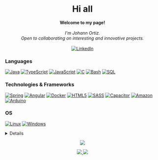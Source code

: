 <h1 align="center">Hi all</h1>

<p align="center">
    <b>Welcome to my page!</b><br><br>
    <i>
        I'm Johann Ortiz.<br>
        Open to collaborating on interesting and innovative projects.<br>
    </i>
    <br>
    <a href="https://www.linkedin.com/in/johannrop">
        <img src="https://img.shields.io/badge/LinkedIn-blue?style=flat-square&logo=linkedin" alt="LinkedIn">
    </a>
  
  
</p>

### Languages
[![Java](https://img.shields.io/badge/java-black?style=for-the-badge&logo=openjdk)](https://github.com/johannrop)
[![TypeScript](https://img.shields.io/badge/typescript-black?style=for-the-badge&logo=typescript)](https://github.com/johannrop)
[![JavaScript](https://img.shields.io/badge/javascript-black?style=for-the-badge&logo=javascript)](https://github.com/johannrop)
[![C](https://img.shields.io/badge/c-black?style=for-the-badge&logo=c)](https://github.com/johannrop)
[![Bash](https://img.shields.io/badge/bash-black?style=for-the-badge&logo=gnu-bash&logoColor=white)](https://github.com/johannrop)
[![SQL](https://img.shields.io/badge/sql-black?style=for-the-badge&logo=mysql)](https://github.com/johannrop)


### Technologies & Frameworks
[![Spring](https://img.shields.io/badge/spring-black?style=for-the-badge&logo=spring)](https://github.com/johannrop)
[![Angular](https://img.shields.io/badge/angular-black?style=for-the-badge&logo=angular)](https://github.com/johannrop)
[![Docker](https://img.shields.io/badge/docker-black?style=for-the-badge&logo=docker)](https://hub.docker.com/u/johannrop)
[![HTML5](https://img.shields.io/badge/html5-black?style=for-the-badge&logo=html5)](https://github.com/johannrop)
[![SASS](https://img.shields.io/badge/sass-black?style=for-the-badge&logo=sass)](https://sass-lang.com)
[![Capacitor](https://img.shields.io/badge/capacitor-black?style=for-the-badge&logo=Capacitor)](https://github.com/johannrop)
[![Amazon](https://img.shields.io/badge/amazon%20ec2-black?style=for-the-badge&logo=amazonaws)](https://github.com/johannrop)
[![Arduino](https://img.shields.io/badge/Arduino-black?style=for-the-badge&logo=Arduino)](https://github.com/johannrop)


### OS
[![Linux](https://img.shields.io/badge/linux-black?style=for-the-badge&logo=Linux)](https://github.com/johannrop)
[![Windows](https://img.shields.io/badge/Windows-black?style=for-the-badge&logo=Windows)](https://github.com/johannrop)

<details>
<p align="center">
  <a href="https://github.com/johannrop">
    <img src="http://github-profile-summary-cards.vercel.app/api/cards/profile-details?username=johannrop&theme=transparent" />
  </a>
  <a href="https://github.com/johannrop">
    <img src="https://github-readme-streak-stats.herokuapp.com/?user=johannrop&hide_border=true&card_width=338&theme=transparent" />
  </a>
</details>

<p align="center">
  <a href="https://github.com/johannrop">
    <img src="https://komarev.com/ghpvc/?username=johannrop&color=blue&style=flat)" />
  </a>
</p>


<p align="center">
  <a href="https://github.com/johannrop">
    <img src="https://github-profile-summary-cards.vercel.app/api/cards/most-commit-language?username=johannrop&theme=transparent" />
  </a>
  <a href="https://github.com/johannrop">
    <img src="https://github-profile-summary-cards.vercel.app/api/cards/repos-per-language?username=johannrop&theme=transparent" />
  </a>
</p>





